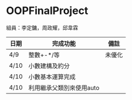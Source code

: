 # OOPFinalProject
組員：李定鏞，周政耀，邱韋霖

| 日期| 完成功能| 備註 |
| ------| ------ | ------ |
| 4/9 | 整數+-*/等 | 未優化 |
| 4/10 | 小數建構及約分 | |
| 4/10 | 小數基本運算完成 | |
| 4/10 | 利用繼承父類別來使用auto | |
